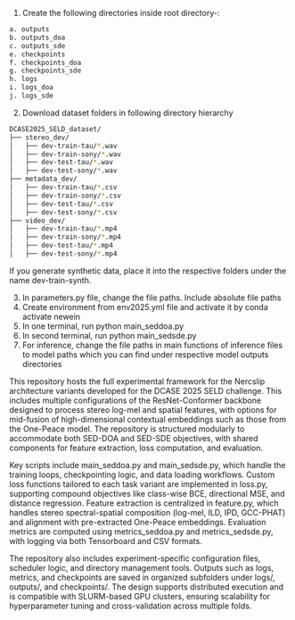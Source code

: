1. Create the following directories inside root directory-:
``` bash
a. outputs
b. outputs_doa
c. outputs_sde
e. checkpoints
f. checkpoints_doa
g. checkpoints_sde
h. logs
i. logs_doa
j. logs_sde
```
2. Download dataset folders in following directory hierarchy

```bash  
DCASE2025_SELD_dataset/
├── stereo_dev/
│   ├── dev-train-tau/*.wav
│   ├── dev-train-sony/*.wav
│   ├── dev-test-tau/*.wav
│   ├── dev-test-sony/*.wav
├── metadata_dev/
│   ├── dev-train-tau/*.csv
│   ├── dev-train-sony/*.csv
│   ├── dev-test-tau/*.csv
│   ├── dev-test-sony/*.csv
├── video_dev/
│   ├── dev-train-tau/*.mp4
│   ├── dev-train-sony/*.mp4
│   ├── dev-test-tau/*.mp4
│   ├── dev-test-sony/*.mp4
 ``` 


If you generate synthetic data, place it into the respective folders under the name dev-train-synth.

3. In parameters.py file, change the file paths. Include absolute file paths
4. Create environment from env2025.yml file and activate it by conda activate newein
5. In one terminal, run python main_seddoa.py
6. In second terminal, run python main_sedsde.py
7. For inference, change the file paths in main functions of inference files to model paths which you can find under respective model outputs directories

This repository hosts the full experimental framework for the Nercslip architecture variants developed for the DCASE 2025 SELD challenge. This includes multiple configurations of the ResNet-Conformer backbone designed to process stereo log-mel and spatial features, with options for mid-fusion of high-dimensional contextual embeddings such as those from the One-Peace model. The repository is structured modularly to accommodate both SED-DOA and SED-SDE objectives, with shared components for feature extraction, loss computation, and evaluation.

Key scripts include main_seddoa.py and main_sedsde.py, which handle the training loops, checkpointing logic, and data loading workflows. Custom loss functions tailored to each task variant are implemented in loss.py, supporting compound objectives like class-wise BCE, directional MSE, and distance regression. Feature extraction is centralized in feature.py, which handles stereo spectral-spatial composition (log-mel, ILD, IPD, GCC-PHAT) and alignment with pre-extracted One-Peace embeddings. Evaluation metrics are computed using metrics_seddoa.py and metrics_sedsde.py, with logging via both Tensorboard and CSV formats.

The repository also includes experiment-specific configuration files, scheduler logic, and directory management tools. Outputs such as logs, metrics, and checkpoints are saved in organized subfolders under logs/, outputs/, and checkpoints/. The design supports distributed execution and is compatible with SLURM-based GPU clusters, ensuring scalability for hyperparameter tuning and cross-validation across multiple folds.